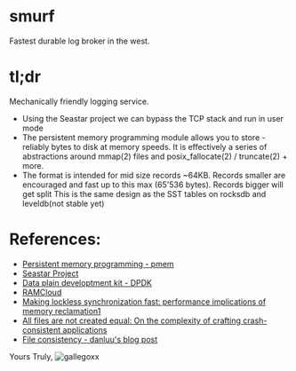 # smurf
Fastest durable log broker in the west.

# tl;dr

Mechanically friendly logging service.

* Using the Seastar project we can bypass the TCP stack and run in user mode
* The persistent memory programming module allows you to store - reliably
bytes to disk at memory speeds. It is effectively a series of abstractions
around mmap(2) files and posix_fallocate(2) / truncate(2) + more.
* The format is intended for mid size records ~64KB. Records smaller are
encouraged and fast up to this max (65'536 bytes). Records bigger will get split
This is the same design as the SST tables on rocksdb and leveldb(not stable yet)



# References:

* [Persistent memory programming - pmem](http://pmem.io/)
* [Seastar Project](http://www.seastar-project.org/)
* [Data plain developtment kit - DPDK](http://dpdk.org/)
* [RAMCloud](https://ramcloud.atlassian.net/wiki/download/attachments/6848571/RAMCloudPaper.pdf)
* [Making lockless synchronization fast: performance implications of memory reclamation1](http://doi.ieeecomputersociety.org/10.1109/IPDPS.2006.163)
* [All files are not created equal: On the complexity of crafting crash-consistent applications](http://research.cs.wisc.edu/wind/Publications/alice-osdi14.pdf)
* [File consistency - danluu's blog post](http://danluu.com/file-consistency/)

Yours Truly,
![gallegoxx](https://twitter.com/gallegoxx)
